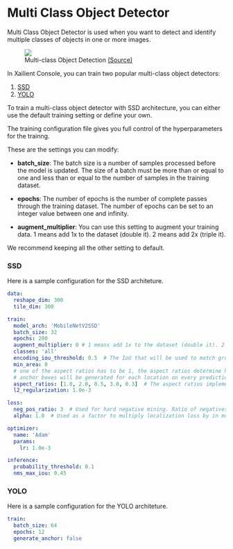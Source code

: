 # Multi Class Object Detector

Multi Class Object Detector is used when you want to detect and identify multiple classes of objects in one or more images.

<p align="center">
<figure>
  <img src="../img/console/AI Models/multiclass_object_detection.png">
  <figcaption>Multi-class Object Detection <a href="https://miro.medium.com/max/1400/0*IW_DpAtoCrDBVhdO.png">(Source)</a></figcaption>
</figure>
</p>


In Xailient Console, you can train two popular multi-class object detectors:

1. [SSD](https://arxiv.org/abs/1512.02325)
2. [YOLO](https://arxiv.org/abs/1804.02767)

To train a multi-class object detector with SSD architecture, you can either use the default training setting or define your own.

The training configuration file gives you full control of the hyperparameters for the trainng.

These are the settings you can modify:

* __batch_size__: The batch size is a number of samples processed before the model is updated. The size of a batch must be more than or equal to one and less than or equal to the number of samples in the training dataset.

* __epochs__: The number of epochs is the number of complete passes through the training dataset.  The number of epochs can be set to an integer value between one and infinity.

* __augment_multiplier__: You can use this setting to augment your training data. 1 means add 1x to the dataset (double it). 2 means add 2x (triple it).

We recommend keeping all the other setting to default.

### SSD

Here is a sample configuration for the SSD architeture. 

``` yml
data:
  reshape_dim: 300
  tile_dim: 300

train:
  model_arch: 'MobileNetV2SSD'
  batch_size: 32
  epochs: 200
  augment_multiplier: 0 # 1 means add 1x to the dataset (double it). 2 means add 2x (triple it).
  classes: 'all'
  encoding_iou_threshold: 0.5  # The IoU that will be used to match ground truth to priors when encoding
  min_area: 0
  # one of the aspect ratios has to be 1, the aspect ratios determine how many
  # anchor boxes will be generated for each location on every prediction feature map
  aspect_ratios: [1.0, 2.0, 0.5, 3.0, 0.3]  # The aspect ratios implemented in the original SSD paper.
  l2_regularization: 1.0e-3

loss:
  neg_pos_ratio: 3  # Used for hard negative mining. Ratio of negatives to positives.
  alpha: 1.0  # Used as a factor to multiply localization loss by in multi-box loss.

optimizer:
  name: 'Adam'
  params:
    lr: 1.0e-3

inference:
  probability_threshold: 0.1
  nms_max_iou: 0.45
```

### YOLO

Here is a sample configuration for the YOLO architeture. 

``` yml
train:
  batch_size: 64
  epochs: 12
  generate_anchor: false
```